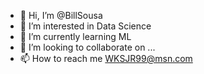 - 👋 Hi, I’m @BillSousa
- 👀 I’m interested in Data Science
- 🌱 I’m currently learning ML
- 💞️ I’m looking to collaborate on ...
- 📫 How to reach me WKSJR99@msn.com

<!---
BillSousa/BillSousa is a ✨ special ✨ repository because its `README.md` (this file) appears on your GitHub profile.
You can click the Preview link to take a look at your changes.
--->

